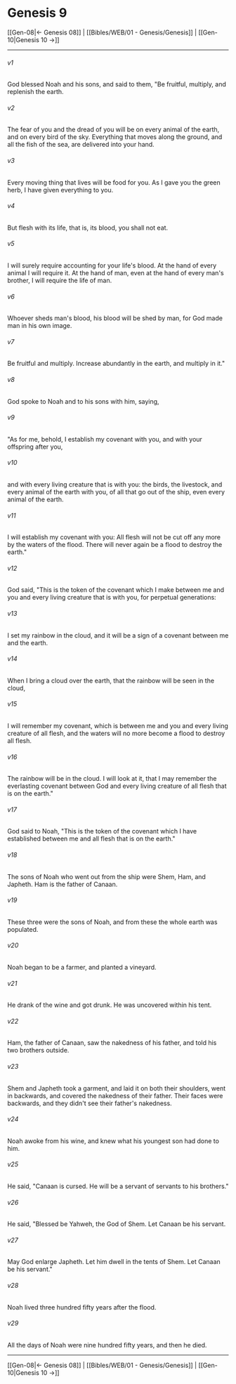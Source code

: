 # Genesis 9

[[Gen-08|← Genesis 08]] | [[Bibles/WEB/01 - Genesis/Genesis]] | [[Gen-10|Genesis 10 →]]
***



###### v1 
God blessed Noah and his sons, and said to them, "Be fruitful, multiply, and replenish the earth. 

###### v2 
The fear of you and the dread of you will be on every animal of the earth, and on every bird of the sky. Everything that moves along the ground, and all the fish of the sea, are delivered into your hand. 

###### v3 
Every moving thing that lives will be food for you. As I gave you the green herb, I have given everything to you. 

###### v4 
But flesh with its life, that is, its blood, you shall not eat. 

###### v5 
I will surely require accounting for your life's blood. At the hand of every animal I will require it. At the hand of man, even at the hand of every man's brother, I will require the life of man. 

###### v6 
Whoever sheds man's blood, his blood will be shed by man, for God made man in his own image. 

###### v7 
Be fruitful and multiply. Increase abundantly in the earth, and multiply in it." 

###### v8 
God spoke to Noah and to his sons with him, saying, 

###### v9 
"As for me, behold, I establish my covenant with you, and with your offspring after you, 

###### v10 
and with every living creature that is with you: the birds, the livestock, and every animal of the earth with you, of all that go out of the ship, even every animal of the earth. 

###### v11 
I will establish my covenant with you: All flesh will not be cut off any more by the waters of the flood. There will never again be a flood to destroy the earth." 

###### v12 
God said, "This is the token of the covenant which I make between me and you and every living creature that is with you, for perpetual generations: 

###### v13 
I set my rainbow in the cloud, and it will be a sign of a covenant between me and the earth. 

###### v14 
When I bring a cloud over the earth, that the rainbow will be seen in the cloud, 

###### v15 
I will remember my covenant, which is between me and you and every living creature of all flesh, and the waters will no more become a flood to destroy all flesh. 

###### v16 
The rainbow will be in the cloud. I will look at it, that I may remember the everlasting covenant between God and every living creature of all flesh that is on the earth." 

###### v17 
God said to Noah, "This is the token of the covenant which I have established between me and all flesh that is on the earth." 

###### v18 
The sons of Noah who went out from the ship were Shem, Ham, and Japheth. Ham is the father of Canaan. 

###### v19 
These three were the sons of Noah, and from these the whole earth was populated. 

###### v20 
Noah began to be a farmer, and planted a vineyard. 

###### v21 
He drank of the wine and got drunk. He was uncovered within his tent. 

###### v22 
Ham, the father of Canaan, saw the nakedness of his father, and told his two brothers outside. 

###### v23 
Shem and Japheth took a garment, and laid it on both their shoulders, went in backwards, and covered the nakedness of their father. Their faces were backwards, and they didn't see their father's nakedness. 

###### v24 
Noah awoke from his wine, and knew what his youngest son had done to him. 

###### v25 
He said, "Canaan is cursed. He will be a servant of servants to his brothers." 

###### v26 
He said, "Blessed be Yahweh, the God of Shem. Let Canaan be his servant. 

###### v27 
May God enlarge Japheth. Let him dwell in the tents of Shem. Let Canaan be his servant." 

###### v28 
Noah lived three hundred fifty years after the flood. 

###### v29 
All the days of Noah were nine hundred fifty years, and then he died.

***
[[Gen-08|← Genesis 08]] | [[Bibles/WEB/01 - Genesis/Genesis]] | [[Gen-10|Genesis 10 →]]
